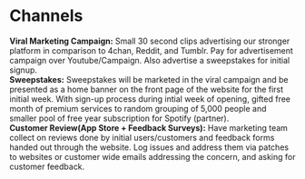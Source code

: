 # Channels
**Viral Marketing Campaign:** Small 30 second clips advertising our stronger platform in comparison to 4chan, Reddit, and Tumblr. Pay for advertisement campaign over Youtube/Campaign. Also advertise a sweepstakes for initial signup. <br>
**Sweepstakes:** Sweepstakes will be marketed in the viral campaign and be presented as a home banner on the front page of the website for the first initial week. With sign-up process during intial week of opening, gifted free month of premium services to random grouping of 5,000 people and smaller pool of free year subscription for Spotify (partner). <br>
**Customer Review(App Store + Feedback Surveys):** Have marketing team collect on reviews done by initial users/customers and feedback forms handed out through the website. Log issues and address them via patches to websites or customer wide emails addressing the concern, and asking for customer feedback.










